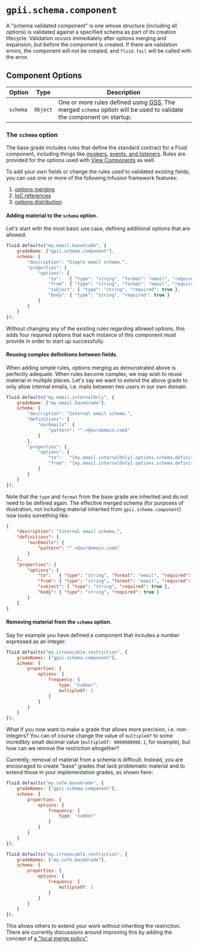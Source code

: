 # `gpii.schema.component`

A "schema validated component" is one whose structure (including all options) is validated against a specified schema as
part of its creation lifecycle.  Validation occurs immediately after options merging and expansion, but before the
component is created.  If there are validation errors, the component will not be created, and `fluid.fail` will be
called with the error.

## Component Options

| Option   | Type     | Description |
| -------- | -------- | ----------- |
| `schema` | `Object` | One or more rules defined using [GSS](./gss.md). The merged `schema` option will be used to validate the component on startup. |

### The `schema` option

The base grade includes rules that define the standard contract for a Fluid component, including things like
[invokers](https://docs.fluidproject.org/infusion/development/Invokers.html),
[events, and listeners](https://docs.fluidproject.org/infusion/development/InfusionEventSystem.html).  Rules are
provided for the options used with
[View Components](https://docs.fluidproject.org/infusion/development/tutorial-developerIntroduction/DeveloperIntroductionToInfusionFramework-ViewsAndViewComponents.html)
as well.

To add your own fields or change the rules used to validated existing fields, you can use one or more of the following
Infusion framework features:

1. [options merging](https://docs.fluidproject.org/infusion/development/OptionsMerging.html)
2. [IoC references](https://docs.fluidproject.org/infusion/development/IoCReferences.html)
3. [options distribution](https://docs.fluidproject.org/infusion/development/IoCSS.html)

#### Adding material to the `schema` option.

Let's start with the most basic use case, defining additional options that are allowed.

```javascript
fluid.defaults("my.email.baseGrade", {
    gradeName: ["gpii.schema.component"],
    schema: {
        "description": "Simple email schema.",
        "properties": {
            "options": {
                "to":   { "type": "string", "format": "email", "required": true },
                "from": { "type": "string", "format": "email", "required": true },
                "subject": { "type": "string", "required": true },
                "body": { "type": "string", "required": true }
            }
        }
    }
});
```

Without changing any of the existing rules regarding allowed options, this adds four required options that each instance
of this component must provide in order to start up successfully.

#### Reusing complex definitions between fields.

When adding simple rules, options merging as demonstrated above is perfectly adequate.  When rules become complex, we
may wish to reuse material in multiple places.  Let's say we want to extend the above grade to only allow internal
emails, i.e. mails between two users in our own domain.

```javascript
fluid.defaults("my.email.internalOnly", {
    gradeName: ["my.email.baseGrade"],
    schema: {
        "description": "Internal email schema.",
        "definitions": {
            "ourEmails": {
                "pattern": "^.+@ourdomain.com$"
            }
        },
        "properties": {
            "options": {
                "to":   "{my.email.internalOnly}.options.schema.definitions.ourEmails",
                "from": "{my.email.internalOnly}.options.schema.definitions.ourEmails"
            }
        }
    }
});
```

Note that the `type` and `format` from the base grade are inherited and do not need to be defined again.  The effective
merged schema (for purposes of illustration, not including material inherited from `gpii.schema.component`) now looks
something like:

```json
{
    "description": "Internal email schema.",
    "definitions": {
        "ourEmails": {
            "pattern": "^.+@ourdomain.com$"
        }
    },
    "properties": {
        "options": {
            "to":   { "type": "string", "format": "email", "required": true, "pattern": "^.+@ourdomain.com$" },
            "from": { "type": "string", "format": "email", "required": true, "pattern": "^.+@ourdomain.com$" },
            "subject": { "type": "string", "required": true },
            "body": { "type": "string", "required": true }
        }
    }
}
```

#### Removing material from the `schema` option.

Say for example you have defined a component that includes a number expressed as an integer:

```javascript
fluid.defaults("my.irrevocable.restriction", {
    gradeNames: ["gpii.schema.component"],
    schema: {
        properties: {
            options: {
                frequency: {
                    type: "number",
                    multipleOf: 1
                }
            }
        }
    }
});
```

What if you now want to make a grade that allows more precision, i.e. non-integers?  You can of course change the value
of `multipleOf` to some incredibly small decimal value (`multipleOf: 0000000000.1`, for example), but how can we
remove the restriction altogether?

Currently, removal of material from a schema is difficult.  Instead, you are encouraged to create "base" grades that
lack problematic material and to extend those in your implementation grades, as shown here:

```javascript
fluid.defaults("my.safe.baseGrade", {
    gradeNames: ["gpii.schema.component"],
    schema: {
        properties: {
            options: {
                frequency: {
                    type: "number"
                }
            }
        }
    }
});

fluid.defaults("my.irrevocable.restriction", {
    gradeNames: ["my.safe.baseGrade"],
    schema: {
        properties: {
            options: {
                frequency: {
                    multipleOf: 1
                }
            }
        }
    }
});
```

This allows others to extend your work without inheriting the restriction.  There are currently discussions around
improving this by adding the concept of [a "local merge policy"](issues.fluidproject.org/browse/FLUID-5668).
